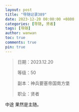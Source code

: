 ```yaml
---
layout: post
title: "导随记录389"
date: 2023-12-20 00:00:00 +0800
categories: [导随, 贤者]
tags: [导随]
author: wanwan
toc: true
comments: true
pin: true
---
```

> 日期：2023.12.20
>
> 等级：50
>
> 副本：神兵要塞帝国南方堡
>
> 职业：贤者

中途 果然是主随。